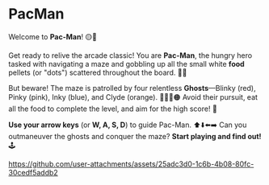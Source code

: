 # PacMan

Welcome to **Pac-Man**! 🟡👻

Get ready to relive the arcade classic! You are **Pac-Man**, the hungry hero tasked with navigating a maze and gobbling up all the small white **food** pellets (or "dots") scattered throughout the board. 🍎🍪

But beware! The maze is patrolled by four relentless **Ghosts**—Blinky (red), Pinky (pink), Inky (blue), and Clyde (orange). 🔴💖🔵🟠 Avoid their pursuit, eat all the food to complete the level, and aim for the high score! 💯

**Use your arrow keys** (or **W, A, S, D**) to guide Pac-Man. ⬆️⬇️⬅️➡️ Can you outmaneuver the ghosts and conquer the maze? **Start playing and find out!** 🕹️


https://github.com/user-attachments/assets/25adc3d0-1c6b-4b08-80fc-30cedf5addb2






